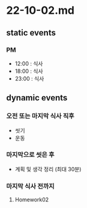 # 22-10-02.md

## static events

### PM
- 12:00 : 식사
- 18:00 : 식사
- 23:00 : 식사

## dynamic events

### 오전 또는 마지막 식사 직후
- 씻기
- 운동

### 마지막으로 씻은 후
- 계획 및 생각 정리 (최대 30분)

### 마지막 식사 전까지
1. Homework02
